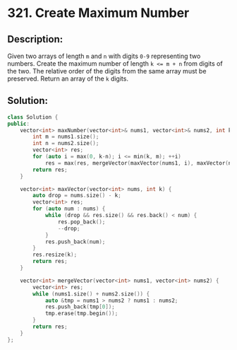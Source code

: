 # 321. Create Maximum Number

## Description:

Given two arrays of length `m` and `n` with digits `0-9` representing two numbers. Create the maximum number of length `k <= m + n` from digits of the two. The relative order of the digits from the same array must be preserved. Return an array of the `k` digits.

## Solution:

```c++
class Solution {
public:
    vector<int> maxNumber(vector<int>& nums1, vector<int>& nums2, int k) {
        int m = nums1.size();
        int n = nums2.size();
        vector<int> res;
        for (auto i = max(0, k-n); i <= min(k, m); ++i)
            res = max(res, mergeVector(maxVector(nums1, i), maxVector(nums2, k-i)));
        return res;
    }

    vector<int> maxVector(vector<int> nums, int k) {
        auto drop = nums.size() - k;
        vector<int> res;
        for (auto num : nums) {
            while (drop && res.size() && res.back() < num) {
                res.pop_back();
                --drop;
            }
            res.push_back(num);
        }
        res.resize(k);
        return res;
    }

    vector<int> mergeVector(vector<int> nums1, vector<int> nums2) {
        vector<int> res;
        while (nums1.size() + nums2.size()) {
            auto &tmp = nums1 > nums2 ? nums1 : nums2;
            res.push_back(tmp[0]);
            tmp.erase(tmp.begin());
        }
        return res;
    }
};
```

<!-- remark：

-  -->
